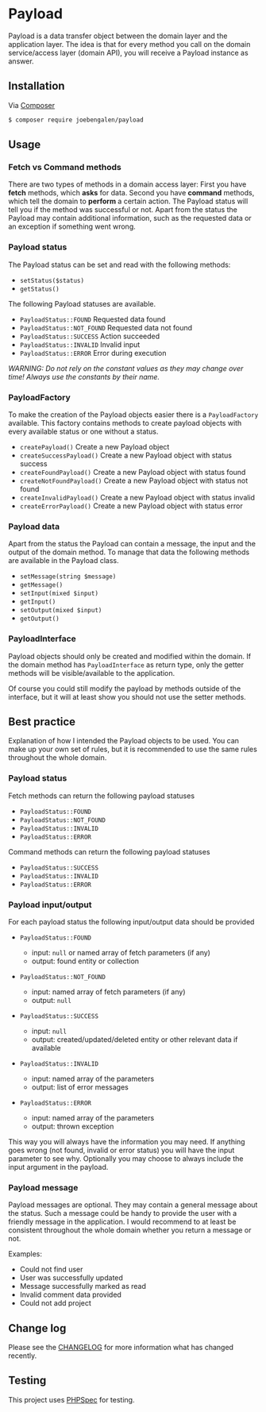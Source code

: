 # Payload

Payload is a data transfer object between the domain layer and the application
layer. The idea is that for every method you call on the domain service/access
layer (domain API), you will receive a Payload instance as answer.


## Installation

Via [Composer](https://getcomposer.org)

``` bash
$ composer require joebengalen/payload
```


## Usage

### Fetch vs Command methods

There are two types of methods in a domain access layer: First you have
**fetch** methods, which **asks** for data. Second you have **command** methods,
which tell the domain to **perform** a certain action. The Payload status will
tell you if the method was successful or not. Apart from the status the Payload
may contain additional information, such as the requested data or an exception
if something went wrong.


### Payload status

The Payload status can be set and read with the following methods:

 - `setStatus($status)`
 - `getStatus()`

The following Payload statuses are available.

 - `PayloadStatus::FOUND` Requested data found
 - `PayloadStatus::NOT_FOUND` Requested data not found
 - `PayloadStatus::SUCCESS` Action succeeded
 - `PayloadStatus::INVALID` Invalid input
 - `PayloadStatus::ERROR` Error during execution

_WARNING: Do not rely on the constant values as they may change over time!
Always use the constants by their name._


### PayloadFactory

To make the creation of the Payload objects easier there is a `PayloadFactory`
available. This factory contains methods to create payload objects with every
available status or one without a status.

 - `createPayload()` Create a new Payload object
 - `createSuccessPayload()` Create a new Payload object with status success
 - `createFoundPayload()` Create a new Payload object with status found
 - `createNotFoundPayload()` Create a new Payload object with status not found
 - `createInvalidPayload()` Create a new Payload object with status invalid
 - `createErrorPayload()` Create a new Payload object with status error


### Payload data

Apart from the status the Payload can contain a message, the input and the
output of the domain method. To manage that data the following methods are
available in the Payload class.

 - `setMessage(string $message)`
 - `getMessage()`
 - `setInput(mixed $input)`
 - `getInput()`
 - `setOutput(mixed $input)`
 - `getOutput()`

### PayloadInterface

Payload objects should only be created and modified within the domain. If the
domain method has `PayloadInterface` as return type, only the getter methods
will be visible/available to the application.

Of course you could still modify the payload by methods outside of the
interface, but it will at least show you should not use the setter methods.


## Best practice

Explanation of how I intended the Payload objects to be used. You can make up
your own set of rules, but it is recommended to use the same rules throughout
the whole domain.


### Payload status

Fetch methods can return the following payload statuses
 - `PayloadStatus::FOUND`
 - `PayloadStatus::NOT_FOUND`
 - `PayloadStatus::INVALID`
 - `PayloadStatus::ERROR`

Command methods can return the following payload statuses
 - `PayloadStatus::SUCCESS`
 - `PayloadStatus::INVALID`
 - `PayloadStatus::ERROR`


### Payload input/output

For each payload status the following input/output data should be provided

 - `PayloadStatus::FOUND`
    - input: `null` or named array of fetch parameters (if any)
    - output: found entity or collection

 - `PayloadStatus::NOT_FOUND`
    - input: named array of fetch parameters (if any)
    - output: `null`

 - `PayloadStatus::SUCCESS`
    - input: `null`
    - output: created/updated/deleted entity or other relevant data if available

 - `PayloadStatus::INVALID`
    - input: named array of the parameters
    - output: list of error messages

 - `PayloadStatus::ERROR`
    - input: named array of the parameters
    - output: thrown exception

This way you will always have the information you may need. If anything goes
wrong (not found, invalid or error status) you will have the input parameter to
see why. Optionally you may choose to always include the input argument in the
payload.


### Payload message

Payload messages are optional. They may contain a general message about the
status. Such a message could be handy to provide the user with a friendly
message in the application. I would recommend to at least be consistent
throughout the whole domain whether you return a message or not.

Examples:
 - Could not find user
 - User was successfully updated
 - Message successfully marked as read
 - Invalid comment data provided
 - Could not add project


## Change log

Please see the [CHANGELOG](CHANGELOG.md) for more information what has changed recently.


## Testing

This project uses [PHPSpec](http://phpspec.net) for testing.
